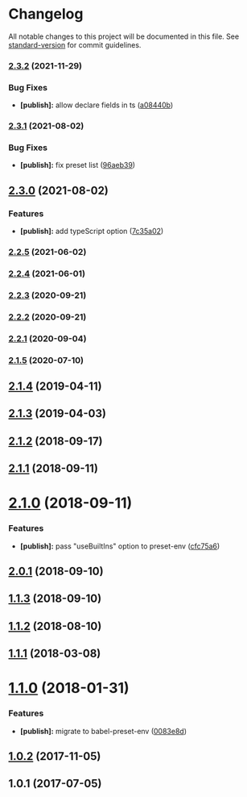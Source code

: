 # Changelog

All notable changes to this project will be documented in this file. See [standard-version](https://github.com/conventional-changelog/standard-version) for commit guidelines.

### [2.3.2](https://github.com/JetBrains/babel-preset/compare/v2.3.1...v2.3.2) (2021-11-29)


### Bug Fixes

* **[publish]:** allow declare fields in ts ([a08440b](https://github.com/JetBrains/babel-preset/commit/a08440b8bd16b14779a7c2bf6358c067060c7e08))

### [2.3.1](https://github.com/JetBrains/babel-preset/compare/v2.3.0...v2.3.1) (2021-08-02)


### Bug Fixes

* **[publish]:** fix preset list ([96aeb39](https://github.com/JetBrains/babel-preset/commit/96aeb39f438bbc8708177750787899d141b38708))

## [2.3.0](https://github.com/JetBrains/babel-preset/compare/v2.2.5...v2.3.0) (2021-08-02)


### Features

* **[publish]:** add typeScript option ([7c35a02](https://github.com/JetBrains/babel-preset/commit/7c35a027007a9f68a0ef8d1ace41ecb997dbc1e6))

### [2.2.5](https://github.com/JetBrains/babel-preset/compare/v2.2.4...v2.2.5) (2021-06-02)

### [2.2.4](https://github.com/JetBrains/babel-preset/compare/v2.2.3...v2.2.4) (2021-06-01)

### [2.2.3](https://github.com/JetBrains/babel-preset/compare/v2.2.2...v2.2.3) (2020-09-21)

### [2.2.2](https://github.com/JetBrains/babel-preset/compare/v2.2.1...v2.2.2) (2020-09-21)

### [2.2.1](https://github.com/JetBrains/babel-preset/compare/v2.1.5...v2.2.1) (2020-09-04)

### [2.1.5](https://github.com/JetBrains/babel-preset/compare/v2.1.4...v2.1.5) (2020-07-10)

## [2.1.4](https://github.com/JetBrains/babel-preset/compare/v2.1.3...v2.1.4) (2019-04-11)



## [2.1.3](https://github.com/JetBrains/babel-preset/compare/v2.1.2...v2.1.3) (2019-04-03)



<a name="2.1.2"></a>
## [2.1.2](https://github.com/JetBrains/babel-preset/compare/v2.1.1...v2.1.2) (2018-09-17)



<a name="2.1.1"></a>
## [2.1.1](https://github.com/JetBrains/babel-preset/compare/v2.1.0...v2.1.1) (2018-09-11)



<a name="2.1.0"></a>
# [2.1.0](https://github.com/JetBrains/babel-preset/compare/v2.0.1...v2.1.0) (2018-09-11)


### Features

* **[publish]:** pass "useBuiltIns" option to preset-env ([cfc75a6](https://github.com/JetBrains/babel-preset/commit/cfc75a6))



<a name="2.0.1"></a>
## [2.0.1](https://github.com/JetBrains/babel-preset/compare/v1.1.3...v2.0.1) (2018-09-10)



<a name="1.1.3"></a>
## [1.1.3](https://github.com/JetBrains/babel-preset/compare/v1.1.2...v1.1.3) (2018-09-10)



<a name="1.1.2"></a>
## [1.1.2](https://github.com/JetBrains/babel-preset/compare/v1.1.1...v1.1.2) (2018-08-10)



<a name="1.1.1"></a>
## [1.1.1](https://github.com/JetBrains/babel-preset/compare/v1.1.0...v1.1.1) (2018-03-08)



<a name="1.1.0"></a>
# [1.1.0](https://github.com/JetBrains/babel-preset/compare/v1.0.2...v1.1.0) (2018-01-31)


### Features

* **[publish]:** migrate to babel-preset-env ([0083e8d](https://github.com/JetBrains/babel-preset/commit/0083e8d))



<a name="1.0.2"></a>
## [1.0.2](https://github.com/JetBrains/babel-preset/compare/v1.0.1...v1.0.2) (2017-11-05)



<a name="1.0.1"></a>
## 1.0.1 (2017-07-05)
